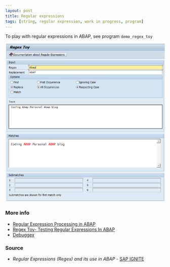 ```yaml
---
layout: post
title: Regular expressions
tags: [string, regular expression, work in progress, program]
---
```


To play with regular expressions in ABAP, see program `demo_regex_toy`

![demo_regex_toy running](/assets/regular-expressions/demo_regex_toy.png "demo_regex_toy running")


### More info

 * [Regular Expression Processing in ABAP](http://scn.sap.com/docs/DOC-10319)
 * [Regex Toy- Testing Regular Expressions In ABAP](http://scn.sap.com/docs/DOC-10291)
 * [Debuggex](https://www.debuggex.com)

### Source
 - _Regular Expressions (Regex) and its use in ABAP_ - [SAP IGNITE](http://sapignite.com/regex-in-abap/)
